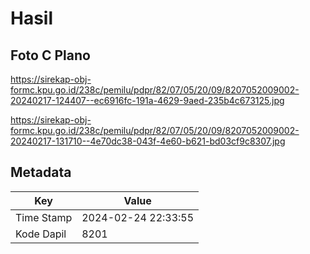 # Hasil

## Foto C Plano

https://sirekap-obj-formc.kpu.go.id/238c/pemilu/pdpr/82/07/05/20/09/8207052009002-20240217-124407--ec6916fc-191a-4629-9aed-235b4c673125.jpg

https://sirekap-obj-formc.kpu.go.id/238c/pemilu/pdpr/82/07/05/20/09/8207052009002-20240217-131710--4e70dc38-043f-4e60-b621-bd03cf9c8307.jpg


## Metadata

| Key        | Value               |
| ---------- | ------------------- |
| Time Stamp | 2024-02-24 22:33:55 |
| Kode Dapil | 8201                |



